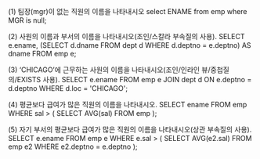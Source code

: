 (1) 팀장(mgr)이 없는 직원의 이름을 나타내시오
select ENAME
from emp
where MGR is null;

(2) 사원의 이름과 부서의 이름을 나타내시오(조인/스칼라 부속질의 사용).
SELECT e.ename,
       (SELECT d.dname FROM dept d WHERE d.deptno = e.deptno) AS dname
FROM emp e;

(3) ‘CHICAGO’에 근무하는 사원의 이름을 나타내시오(조인/인라인 뷰/중첩질의/EXISTS 사용).
SELECT e.ename
FROM emp e
JOIN dept d ON e.deptno = d.deptno
WHERE d.loc = 'CHICAGO';

(4) 평균보다 급여가 많은 직원의 이름을 나타내시오.
SELECT ename
FROM emp
WHERE sal > (
    SELECT AVG(sal)
    FROM emp
);

(5) 자기 부서의 평균보다 급여가 많은 직원의 이름을 나타내시오(상관 부속질의 사용).
SELECT e.ename
FROM emp e
WHERE e.sal > (
    SELECT AVG(e2.sal)
    FROM emp e2
    WHERE e2.deptno = e.deptno
);




